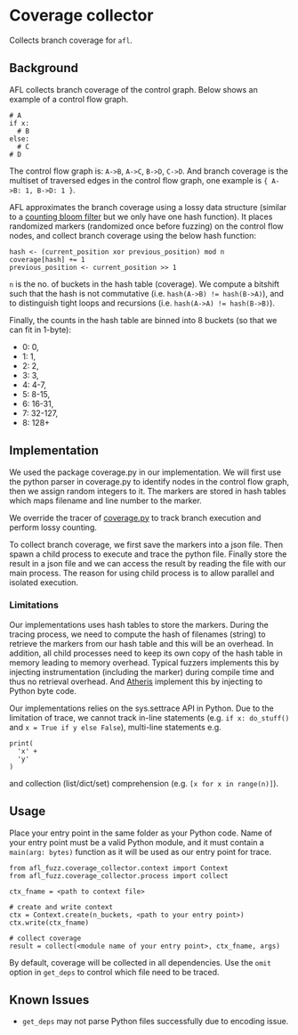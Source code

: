 # Coverage collector

Collects branch coverage for `afl`.

## Background

AFL collects branch coverage of the control graph. Below shows an example of a control flow graph.

```{python}
# A
if x:
  # B
else:
  # C
# D
```

The control flow graph is: `A->B`, `A->C`, `B->D`, `C->D`. And branch coverage is the multiset of traversed edges in the control flow graph, one example is `{ A->B: 1, B->D: 1 }`.

AFL approximates the branch coverage using a lossy data structure (similar to a [counting bloom filter](https://en.wikipedia.org/wiki/Counting_Bloom_filter) but we only have one hash function). It places randomized markers (randomized once before fuzzing) on the control flow nodes, and collect branch coverage using the below hash function:

```
hash <- (current_position xor previous_position) mod n
coverage[hash] += 1
previous_position <- current_position >> 1
```

`n` is the no. of buckets in the hash table (coverage). We compute a bitshift such that the hash is not commutative (i.e. `hash(A->B) != hash(B->A)`), and to distinguish tight loops and recursions (i.e. `hash(A->A) != hash(B->B)`).

Finally, the counts in the hash table are binned into 8 buckets (so that we can fit in 1-byte):

- 0: 0,
- 1: 1,
- 2: 2,
- 3: 3,
- 4: 4-7,
- 5: 8-15,
- 6: 16-31,
- 7: 32-127,
- 8: 128+

## Implementation

We used the package coverage.py in our implementation. We will first use the python parser in coverage.py to identify nodes in the control flow graph, then we assign random integers to it. The markers are stored in hash tables which maps filename and line number to the marker.

We override the tracer of [coverage.py](https://coverage.readthedocs.io/en/7.3.2/index.html) to track branch execution and perform lossy counting.

To collect branch coverage, we first save the markers into a json file. Then spawn a child process to execute and trace the python file. Finally store the result in a json file and we can access the result by reading the file with our main process. The reason for using child process is to allow parallel and isolated execution.

### Limitations

Our implementations uses hash tables to store the markers. During the tracing process, we need to compute the hash of filenames (string) to retrieve the markers from our hash table and this will be an overhead. In addition, all child processes need to keep its own copy of the hash table in memory leading to memory overhead. Typical fuzzers implements this by injecting instrumentation (including the marker) during compile time and thus no retrieval overhead. And [Atheris](https://github.com/google/atheris) implement this by injecting to Python byte code.

Our implementations relies on the sys.settrace API in Python. Due to the limitation of trace, we cannot track in-line statements (e.g. `if x: do_stuff()` and `x = True if y else False`), multi-line statements e.g.
```{python}
print(
  'x' +
  'y'
)
```
and collection (list/dict/set) comprehension (e.g. `[x for x in range(n)]`).

## Usage

Place your entry point in the same folder as your Python code. Name of your entry point must be a valid Python module, and it must contain a `main(arg: bytes)` function as it will be used as our entry point for trace.

```{python}
from afl_fuzz.coverage_collector.context import Context
from afl_fuzz.coverage_collector.process import collect

ctx_fname = <path to context file>

# create and write context
ctx = Context.create(n_buckets, <path to your entry point>)
ctx.write(ctx_fname)

# collect coverage
result = collect(<module name of your entry point>, ctx_fname, args)
```

By default, coverage will be collected in all dependencies. Use the `omit` option in `get_deps` to control which file need to be traced.

## Known Issues

- `get_deps` may not parse Python files successfully due to encoding issue.
